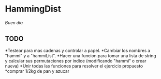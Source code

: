 # HammingDist

###### Buen dia 

## TODO
*Testear para mas cadenas y controlar a papel.
*Cambiar los nombres a "hammi" y a "hammiList".
*Hacer una funcion para tomar una lista de string y calcular sus permutaciones por indice (modificando "hammi" o crear nueva)
*Unir todas las funciones para resolver el ejercicio propuesto
*comprar 1/2kg de pan y azucar